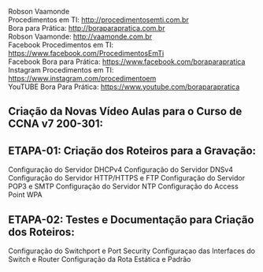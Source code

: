 Robson Vaamonde<br>
Procedimentos em TI: http://procedimentosemti.com.br<br>
Bora para Prática: http://boraparapratica.com.br<br>
Robson Vaamonde: http://vaamonde.com.br<br>
Facebook Procedimentos em TI: https://www.facebook.com/ProcedimentosEmTi<br>
Facebook Bora para Prática: https://www.facebook.com/boraparapratica<br>
Instagram Procedimentos em TI: https://www.instagram.com/procedimentoem<br>
YouTUBE Bora Para Prática: https://www.youtube.com/boraparapratica<br>

## **Criação da Novas Vídeo Aulas para o Curso de CCNA v7 200-301:**

## **ETAPA-01: Criação dos Roteiros para a Gravação:**
Configuração do Servidor DHCPv4
Configuração do Servidor DNSv4
Configuração do Servidor HTTP/HTTPS e FTP
Configuração do Servidor POP3 e SMTP
Configuração do Servidor NTP
Configuração do Access Point WPA

## **ETAPA-02: Testes e Documentação para Criação dos Roteiros:**
Configuração do Switchport e Port Security
Configuraçao das Interfaces do Switch e Router
Configuração da Rota Estática e Padrão
